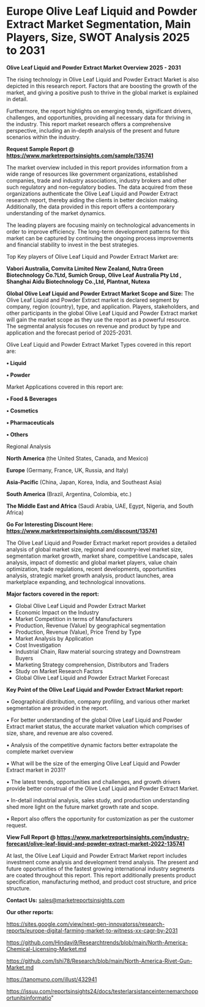 # Europe Olive Leaf Liquid and Powder Extract Market Segmentation, Main Players, Size, SWOT Analysis 2025 to 2031

<Strong> Olive Leaf Liquid and Powder Extract Market Overview 2025 - 2031</strong>

The rising technology in Olive Leaf Liquid and Powder Extract Market is also depicted in this research report. Factors that are boosting the growth of the market, and giving a positive push to thrive in the global market is explained in detail.

Furthermore, the report highlights on emerging trends, significant drivers, challenges, and opportunities, providing all necessary data for thriving in the industry. This report market research offers a comprehensive perspective, including an in-depth analysis of the present and future scenarios within the industry.

<strong>Request Sample Report @ <a href=https://www.marketreportsinsights.com/sample/135741>https://www.marketreportsinsights.com/sample/135741</a></strong>

The market overview included in this report provides information from a wide range of resources like government organizations, established companies, trade and industry associations, industry brokers and other such regulatory and non-regulatory bodies. The data acquired from these organizations authenticate the Olive Leaf Liquid and Powder Extract research report, thereby aiding the clients in better decision making. Additionally, the data provided in this report offers a contemporary understanding of the market dynamics.

The leading players are focusing mainly on technological advancements in order to improve efficiency. The long-term development patterns for this market can be captured by continuing the ongoing process improvements and financial stability to invest in the best strategies.

Top Key players of Olive Leaf Liquid and Powder Extract Market are:

<strong>Vabori Australia, Comvita Limited New Zealand, Nutra Green Biotechnology Co.?Ltd, Sumich Group, Olive Leaf Australia Pty Ltd , Shanghai Aidu Biotechnology Co.,Ltd, Plantnat, Nutexa</strong>

<strong><b>Global Olive Leaf Liquid and Powder Extract Market Scope and Size:</b></strong>
The Olive Leaf Liquid and Powder Extract market is declared segment by company, region (country), type, and application. Players, stakeholders, and other participants in the global Olive Leaf Liquid and Powder Extract market will gain the market scope as they use the report as a powerful resource. The segmental analysis focuses on revenue and product by type and application and the forecast period of 2025-2031.

Olive Leaf Liquid and Powder Extract Market Types covered in this report are:

<strong>• Liquid

• Powder</strong>

Market Applications covered in this report are:

<strong>• Food & Beverages

• Cosmetics

• Pharmaceuticals

• Others</strong> 

Regional Analysis

<strong>North America</strong> (the United States, Canada, and Mexico)

<strong>Europe</strong> (Germany, France, UK, Russia, and Italy)

<strong>Asia-Pacific</strong> (China, Japan, Korea, India, and Southeast Asia)

<strong>South America</strong> (Brazil, Argentina, Colombia, etc.)

<strong>The Middle East and Africa</strong> (Saudi Arabia, UAE, Egypt, Nigeria, and South Africa)

<strong>Go For Interesting Discount Here: <a href=https://www.marketreportsinsights.com/discount/135741>https://www.marketreportsinsights.com/discount/135741</a></strong>

The Olive Leaf Liquid and Powder Extract market report provides a detailed analysis of global market size, regional and country-level market size, segmentation market growth, market share, competitive Landscape, sales analysis, impact of domestic and global market players, value chain optimization, trade regulations, recent developments, opportunities analysis, strategic market growth analysis, product launches, area marketplace expanding, and technological innovations.

<strong><b>Major factors covered in the report:</b></strong>
<ul>
  <li>Global Olive Leaf Liquid and Powder Extract Market </li>
  <li>Economic Impact on the Industry</li>
  <li>Market Competition in terms of Manufacturers</li>
  <li>Production, Revenue (Value) by geographical segmentation</li>
  <li>Production, Revenue (Value), Price Trend by Type</li>
  <li>Market Analysis by Application</li>
  <li>Cost Investigation</li>
  <li>Industrial Chain, Raw material sourcing strategy and Downstream Buyers</li>
  <li>Marketing Strategy comprehension, Distributors and Traders</li>
  <li>Study on Market Research Factors</li>
  <li>Global Olive Leaf Liquid and Powder Extract Market Forecast</li>
</ul>

<strong><b>Key Point of the Olive Leaf Liquid and Powder Extract Market report:</b></strong>

• Geographical distribution, company profiling, and various other market segmentation are provided in the report.

• For better understanding of the global Olive Leaf Liquid and Powder Extract market status, the accurate market valuation which comprises of size, share, and revenue are also covered.

• Analysis of the competitive dynamic factors better extrapolate the complete market overview

• What will be the size of the emerging Olive Leaf Liquid and Powder Extract market in 2031?

• The latest trends, opportunities and challenges, and growth drivers provide better construal of the Olive Leaf Liquid and Powder Extract Market.

• In-detail industrial analysis, sales study, and production understanding shed more light on the future market growth rate and scope.

• Report also offers the opportunity for customization as per the customer request.

<strong><b>View Full Report @ <a href=https://www.marketreportsinsights.com/industry-forecast/olive-leaf-liquid-and-powder-extract-market-2022-135741>https://www.marketreportsinsights.com/industry-forecast/olive-leaf-liquid-and-powder-extract-market-2022-135741</a></b></strong>


At last, the Olive Leaf Liquid and Powder Extract Market report includes investment come analysis and development trend analysis. The present and future opportunities of the fastest growing international industry segments are coated throughout this report. This report additionally presents product specification, manufacturing method, and product cost structure, and price structure.

<strong>Contact Us:</strong>
sales@marketreportsinsights.com

<strong>Our other reports:</strong>

<a href=https://sites.google.com/view/next-gen-innovatorss/research-reports/europe-digital-farming-market-to-witness-xx-cagr-by-2031>https://sites.google.com/view/next-gen-innovatorss/research-reports/europe-digital-farming-market-to-witness-xx-cagr-by-2031</a>

<a href=https://github.com/Hindavi9/Researchtrends/blob/main/North-America-Chemical-Licensing-Market.md>https://github.com/Hindavi9/Researchtrends/blob/main/North-America-Chemical-Licensing-Market.md</a>

<a href=https://github.com/Ishi78/Research/blob/main/North-America-Rivet-Gun-Market.md>https://github.com/Ishi78/Research/blob/main/North-America-Rivet-Gun-Market.md</a>

<a href=https://tanomuno.com/illust/432941>https://tanomuno.com/illust/432941</a>

<a href=https://issuu.com/reportsinsights24/docs/testerlarsistanceinternemarchopportunitsinformatio>https://issuu.com/reportsinsights24/docs/testerlarsistanceinternemarchopportunitsinformatio</a>"
